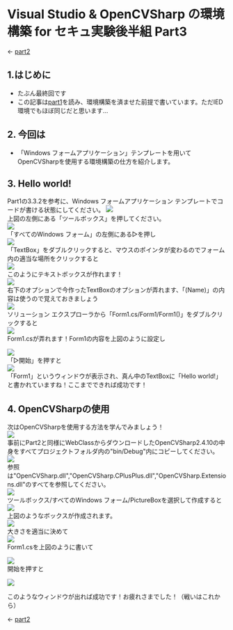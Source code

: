 # Visual Studio & OpenCVSharp の環境構築 for セキュ実験後半組 Part3
← [part2](./part2.md)

## 1.はじめに
* たぶん最終回です
* この記事は[part1](./part1.md)を読み、環境構築を済ませた前提で書いています。ただIED環境でもほぼ同じだと思います...

## 2. 今回は
* 「Windows フォームアプリケーション」テンプレートを用いてOpenCVSharpを使用する環境構築の仕方を紹介します。

## 3. Hello world!
Part1の3.3.2を参考に、Windows フォームアプリケーション テンプレートでコードが書ける状態にしてください。
![](./picture/part3/1.PNG)  
上図の左側にある「ツールボックス」を押してください。  
![](./picture/part3/2.PNG)  
「すべてのWindows フォーム」の左側にある▷を押し  
![](./picture/part3/3.PNG)  
「TextBox」をダブルクリックすると、マウスのポインタが変わるのでフォーム内の適当な場所をクリックすると  
![](./picture/part3/4.PNG)  
このようにテキストボックスが作れます！  
![](./picture/part3/6.PNG)  
右下のオプションで今作ったTextBoxのオプションが弄れます、「(Name)」の内容は使うので覚えておきましょう  
![](./picture/part3/6-1.PNG)  
ソリューション エクスプローラから「Form1.cs/Form1/Form1()」をダブルクリックすると  
![](./picture/part3/7.PNG)  
Form1.csが弄れます！Form1の内容を上図のように設定し

![](./picture/part3/8.PNG)  
「▷開始」を押すと  
![](./picture/part3/9.PNG)  
「Form1」というウィンドウが表示され、真ん中のTextBoxに「Hello world!」と書かれていますね！ここまでできれば成功です！
## 4. OpenCVSharpの使用
次はOpenCVSharpを使用する方法を学んでみましょう！  
![](./picture/part3/10-1.PNG)  
事前にPart2と同様にWebClassからダウンロードしたOpenCVSharp2.4.10の中身をすべてプロジェクトフォルダ内の"bin/Debug"内にコピーしてください。  
![](./picture/part3/10-2.PNG)  
参照は"OpenCVSharp.dll","OpenCVSharp.CPlusPlus.dll","OpenCVSharp.Extensions.dll"のすべてを参照してください。  
![](./picture/part3/10.PNG)  
ツールボックス/すべてのWindows フォーム/PictureBoxを選択して作成すると
![](./picture/part3/11.PNG)  
上図のようなボックスが作成されます。  
![](./picture/part3/12.PNG)  
大きさを適当に決めて  
![](./picture/part3/13.PNG)  
Form1.csを上図のように書いて  

![](./picture/part3/8.PNG)  
開始を押すと

![](./picture/part3/14.PNG)  

このようなウィンドウが出れば成功です！お疲れさまでした！（戦いはこれから）

← [part2](./part2.md)  
